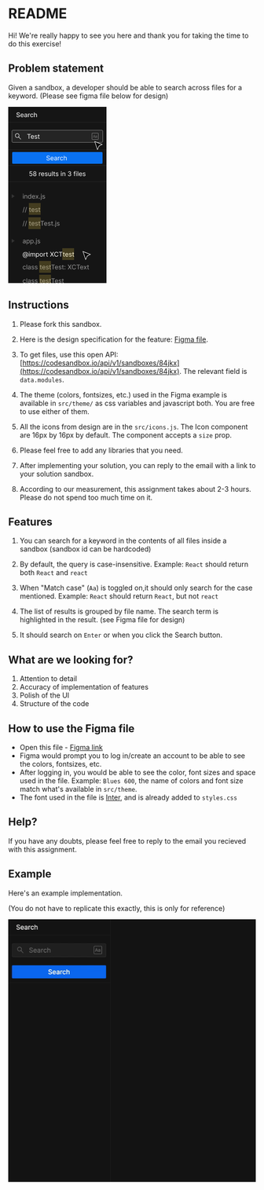 # README

Hi! We're really happy to see you here and thank you for taking the time to do this exercise!

## Problem statement

Given a sandbox, a developer should be able to search across files for a keyword. (Please see figma file below for design)

![screenshot](public/screenshot.png)

## Instructions

1. Please fork this sandbox.

2. Here is the design specification for the feature: [Figma file](https://www.figma.com/file/LI16eJsspGT5FpFRJKUPJm/File-search-assignment/duplicate).

3. To get files, use this open API: [https://codesandbox.io/api/v1/sandboxes/84jkx](https://codesandbox.io/api/v1/sandboxes/84jkx). The relevant field is `data.modules`.

4. The theme (colors, fontsizes, etc.) used in the Figma example is available in `src/theme/` as css variables and javascript both. You are free to use either of them.

5. All the icons from design are in the `src/icons.js`. The Icon component are 16px by 16px by default. The component accepts a `size` prop.

6. Please feel free to add any libraries that you need.

7. After implementing your solution, you can reply to the email with a link to your solution sandbox.

8. According to our measurement, this assignment takes about 2-3 hours. Please do not spend too much time on it.

## Features

1. You can search for a keyword in the contents of all files inside a sandbox (sandbox id can be hardcoded)

2. By default, the query is case-insensitive. Example: `React` should return both `React` and `react`

3. When "Match case" (`Aa`) is toggled on,it should only search for the case mentioned. Example: `React` should return `React`, but not `react`

4. The list of results is grouped by file name. The search term is highlighted in the result. (see Figma file for design)

5. It should search on `Enter` or when you click the Search button.

## What are we looking for?

1. Attention to detail
2. Accuracy of implementation of features
3. Polish of the UI
4. Structure of the code

## How to use the Figma file

- Open this file - [Figma link](https://www.figma.com/file/LI16eJsspGT5FpFRJKUPJm/File-search-assignment/duplicate)
- Figma would prompt you to log in/create an account to be able to see the colors, fontsizes, etc.
- After logging in, you would be able to see the color, font sizes and space used in the file. Example: `Blues 600`, the name of colors and font size match what's available in `src/theme`.
- The font used in the file is [Inter](https://rsms.me/inter/), and is already added to `styles.css`

## Help?

If you have any doubts, please feel free to reply to the email you recieved with this assignment.

## Example

Here's an example implementation.

(You do not have to replicate this exactly, this is only for reference)

![screen recording](public/file-search.gif)
